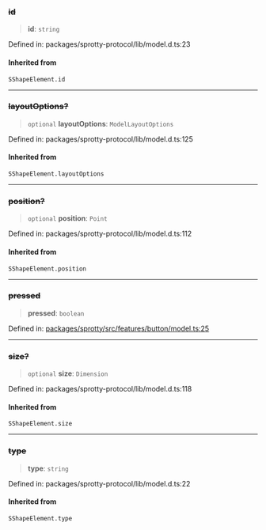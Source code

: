 
### ~~id~~

> **id**: `string`

Defined in: packages/sprotty-protocol/lib/model.d.ts:23

#### Inherited from

`SShapeElement.id`

***

### ~~layoutOptions?~~

> `optional` **layoutOptions**: `ModelLayoutOptions`

Defined in: packages/sprotty-protocol/lib/model.d.ts:125

#### Inherited from

`SShapeElement.layoutOptions`

***

### ~~position?~~

> `optional` **position**: `Point`

Defined in: packages/sprotty-protocol/lib/model.d.ts:112

#### Inherited from

`SShapeElement.position`

***

### ~~pressed~~

> **pressed**: `boolean`

Defined in: [packages/sprotty/src/features/button/model.ts:25](https://github.com/eclipse-sprotty/sprotty/blob/f9b2433481cc27a1ac0c92d525a92039ae7f6c76/packages/sprotty/src/features/button/model.ts#L25)

***

### ~~size?~~

> `optional` **size**: `Dimension`

Defined in: packages/sprotty-protocol/lib/model.d.ts:118

#### Inherited from

`SShapeElement.size`

***

### ~~type~~

> **type**: `string`

Defined in: packages/sprotty-protocol/lib/model.d.ts:22

#### Inherited from

`SShapeElement.type`
